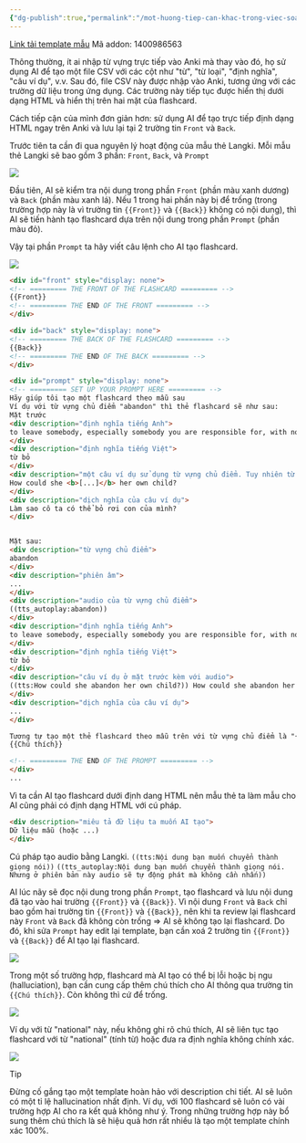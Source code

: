 ```yaml
---
{"dg-publish":true,"permalink":"/mot-huong-tiep-can-khac-trong-viec-soan-the-tren-anki/"}
---
```


[Link tải template mẫu](https://drive.google.com/file/d/1MxmBe2v4yMPBXh-Tf3E_nPz65Ily99lL/view?usp=sharing)
Mã addon: 1400986563

Thông thường, ít ai nhập từ vựng trực tiếp vào Anki mà thay vào đó, họ sử dụng AI để tạo một file CSV với các cột như "từ", "từ loại", "định nghĩa", "câu ví dụ", v.v. Sau đó, file CSV này được nhập vào Anki, tương ứng với các trường dữ liệu trong ứng dụng. Các trường này tiếp tục được hiển thị dưới dạng HTML và hiển thị trên hai mặt của flashcard.

Cách tiếp cận của mình đơn giản hơn: sử dụng AI để tạo trực tiếp định dạng HTML ngay trên Anki và lưu lại tại 2 trường tin `Front` và `Back`.

Trước tiên ta cần đi qua nguyên lý hoạt động của mẫu thẻ Langki. Mỗi mẫu thẻ Langki sẽ bao gồm 3 phần: `Front`, `Back`, và `Prompt`

![](https://i.imgur.com/rXRX3DT.png)

Đầu tiên, AI sẽ kiểm tra nội dung trong phần `Front` (phần màu xanh dương) và `Back` (phần màu xanh lá). Nếu 1 trong hai phần này bị để trống (trong trường hợp này là vì trường tin `{{Front}}` và `{{Back}}` không có nội dung), thì AI sẽ tiến hành tạo flashcard dựa trên nội dung trong phần `Prompt` (phần màu đỏ).

Vậy tại phần `Prompt` ta hãy viết câu lệnh cho AI tạo flashcard.

![](https://i.imgur.com/P8tsWwV.png)

```HTML
<div id="front" style="display: none">
<!-- ========= THE FRONT OF THE FLASHCARD ========= -->
{{Front}}
<!-- ========= THE END OF THE FRONT ========= -->
</div>

<div id="back" style="display: none">
<!-- ========= THE BACK OF THE FLASHCARD ========= -->
{{Back}}
<!-- ========= THE END OF THE BACK ========= -->
</div>

<div id="prompt" style="display: none">
<!-- ========= SET UP YOUR PROMPT HERE ========= -->
Hãy giúp tôi tạo một flashcard theo mẫu sau
Ví dụ với từ vựng chủ điểm "abandon" thì thẻ flashcard sẽ như sau:
Mặt trước
<div description="định nghĩa tiếng Anh">
to leave somebody, especially somebody you are responsible for, with no intention of returning
</div>
<div description="định nghĩa tiếng Việt">
từ bỏ
</div>
<div description="một câu ví dụ sử dụng từ vựng chủ điểm. Tuy nhiên từ vựng chủ điểm bị thay thế bởi cloze [...]">
How could she <b>[...]</b> her own child?
</div>
<div description="dịch nghĩa của câu ví dụ">
Làm sao cô ta có thể bỏ rơi con của mình?
</div>


Mặt sau:
<div description="từ vựng chủ điểm">
abandon
</div>
<div description="phiên âm">
...
</div>
<div description="audio của từ vựng chủ điểm">
((tts_autoplay:abandon))
</div>
<div description="định nghĩa tiếng Anh">
to leave somebody, especially somebody you are responsible for, with no intention of returning
</div>
<div description="định nghĩa tiếng Việt">
từ bỏ
</div>
<div description="câu ví dụ ở mặt trước kèm với audio">
((tts:How could she abandon her own child?)) How could she abandon her own child?
</div>
<div description="dịch nghĩa của câu ví dụ">
...
</div>

Tương tự tạo một thẻ flashcard theo mẫu trên với từ vựng chủ điểm là "{{Từ vựng}}".
{{Chú thích}}

<!-- ========= THE END OF THE PROMPT ========= -->
</div>
...
```

Vì ta cần AI tạo flashcard dưới định dang HTML nên mẫu thẻ ta làm mẫu cho AI cũng phải có định dạng HTML với cú pháp.
```html
<div description="miêu tả đữ liệu ta muốn AI tạo">
Dữ liệu mẫu (hoặc ...)
</div>
```

Cú pháp tạo audio bằng Langki.
`((tts:Nội dung bạn muốn chuyển thành giọng nói))`
`((tts_autoplay:Nội dung bạn muốn chuyển thành giọng nói. Nhưng ở phiên bản này audio sẽ tự động phát mà không cần nhấn))` 

AI lúc nãy sẽ đọc nội dung trong phần `Prompt`, tạo flashcard và lưu nội dung đã tạo vào hai trường `{{Front}}` và `{{Back}}`. Vì nội dung `Front` và `Back` chỉ bao gồm hai trường tin `{{Front}}` và `{{Back}}`, nên khi ta review lại flashcard này `Front` và `Back` đã không còn trống => AI sẽ không tạo lại flashcard. Do đó, khi sửa `Prompt` hay edit lại template, bạn cần xoá 2 trường tin `{{Front}}` và `{{Back}}` để AI tạo lại flashcard.

![](https://i.imgur.com/LuhJKaa.png)

Trong một số trường hợp, flashcard mà AI tạo có thể bị lỗi hoặc bị ngu (halluciation), bạn cần cung cấp thêm chú thích cho AI thông qua trường tin `{{Chú thích}}`. Còn không thì cứ để trống.

![](https://i.imgur.com/9mZot75.png)

Ví dụ với từ "national" này, nếu không ghi rõ chú thích, AI sẽ liên tục tạo flashcard với từ "national" (tính từ) hoặc đưa ra định nghĩa không chính xác.

![](https://i.imgur.com/7V7mBBU.png)

> [!Tip]
> Đừng cố gắng tạo một template hoàn hảo với description chi tiết. AI sẽ luôn có một tỉ lệ hallucination nhất định. Ví dụ, với 100 flashcard sẽ luôn có vài trường hợp AI cho ra kết quả không như ý. Trong những trường hợp này bổ sung thêm chú thích là sẽ hiệu quả hơn rất nhiều là tạo một template chính xác 100%. 

